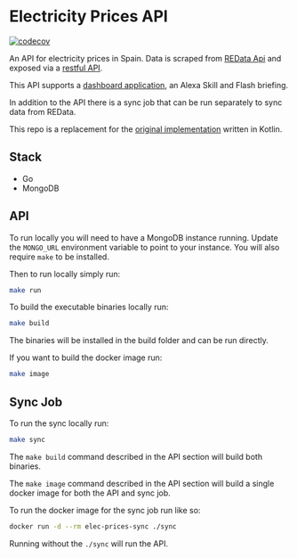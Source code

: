 # Electricity Prices API
[![codecov](https://codecov.io/gh/daithihearn/electricity-prices-go/graph/badge.svg?token=I50D46PMGZ)](https://codecov.io/gh/daithihearn/electricity-prices-go)

An API for electricity prices in Spain. Data is scraped from [REData Api](https://www.ree.es/en/apidatos) and exposed via a [restful API](https://elec-api.daithiapp.com/).

This API supports a [dashboard application](https://elec.daithiapp.com/), an Alexa Skill and Flash briefing.

In addition to the API there is a sync job that can be run separately to sync data from REData.

This repo is a replacement for the [original implementation](https://github.com/daithihearn/electricity-prices) written in Kotlin.

## Stack

- Go
- MongoDB

## API
To run locally you will need to have a MongoDB instance running. Update the `MONGO_URL` environment variable to point to your instance.
You will also require `make` to be installed.

Then to run locally simply run:

```bash
make run
```

To build the executable binaries locally run:

```bash
make build
```
The binaries will be installed in the build folder and can be run directly.

If you want to build the docker image run:
    
```bash
make image
```

## Sync Job
To run the sync locally run:

```bash
make sync
```

The `make build` command described in the API section will build both binaries.

The `make image` command described in the API section will build a single docker image for both the API and sync job.

To run the docker image for the sync job run like so:

```bash
docker run -d --rm elec-prices-sync ./sync
```

Running without the `./sync` will run the API.
